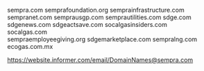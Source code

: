 sempra.com
semprafoundation.org
semprainfrastructure.com
sempranet.com
semprausgp.com
semprautilities.com
sdge.com
sdgenews.com
sdgeactsave.com	
socalgasinsiders.com  
socalgas.com          
sempraemployeegiving.org
sdgemarketplace.com
sempralng.com
ecogas.com.mx

https://website.informer.com/email/DomainNames@sempra.com
